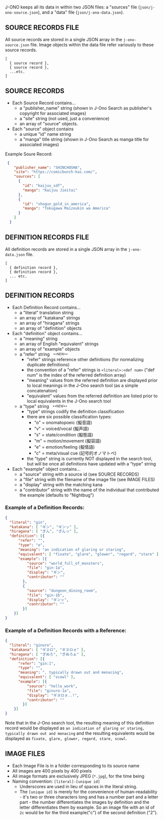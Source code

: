 J-ONO keeps all its data in within two JSON files: a "sources" file (`json/j-ono-source.json`), and a "data" file (`json/j-ono-data.json`).

## SOURCE RECORDS FILE
All source records are stored in a single JSON array in the `j-ono-source.json` file.  Image objects within the data file refer variously to these source records.

```
[
  { source record },
  { source record },
  ...etc.
]
```

## SOURCE RECORDS
* Each Source Record contains...
  * a "publisher_name" string (shown in J-Ono Search as publisher's copyright for associated images)
  * a "site" string (not used, just a convenience) 
  * an array of "source" objects.
* Each "source" object contains
  * a unique "id" name string
  * a "manga" title string (shown in J-Ono Search as manga title for associated images)

Example Soure Record:

```json
 {
    "publisher_name": "SHINCHOSHA",
    "site": "https://comicbunch-kai.com/",
    "sources": [
      {
        "id": "kaijuu_sdf",
        "manga": "Kaijuu Jieitai"
      },
      {
        "id": "shogun_gold_in_america",
        "manga": "Tokugawa Maizoukin wa America"
      }
    ]
  }
```

## DEFINITION RECORDS FILE
All definition records are stored in a single JSON array in the `j-ono-data.json` file.

```
[
  { definition record },
  { definition record },
  ... etc.
]
```

## DEFINITION RECORDS
* Each Definition Record contains...
  * a "literal" translation string
  * an array of "katakana" strings
  * an array of "hiragana" strings
  * an array of "definition" objects
* Each "definition" object contains...
  * a "meaning" string
  * an array of English "equivalent" strings
  * an array of "example" objects
  * a "refer" string  &nbsp;&nbsp;<sub><sup>\*\*NEW\*\*</sup></sub>
    * "refer" strings reference other definitions (for normalizing duplicate definitions)
    * the convention of a "refer" strings is `<literal>:<def num>` ("def num" is the index of the referred definition array)
    * "meaning" values from the referred definition are displayed prior to local meanings in the J-Ono search tool (as a simple concatenation)
    * "equivalent" values from the referred definition are listed prior to local equivalents in the J-Ono search tool
  * a "type" string &nbsp;&nbsp;<sub><sup>\*\*NEW\*\*</sup></sub>
    * "type" strings codify the definition classification
    * there are six possible classification types:
      * "o" = onomatopoeic (擬音語)
      * "v" = voiced/vocal (擬声語)
      * "s" = state/condition (擬態語)
      * "m" = motion/movement (擬容語)
      * "e" = emotion/feeling (擬情語)
      * "c" = meta/visual cue (記号的オノマトペ)
    * the "type" string is currently NOT displayed in the search tool, but will be once all definitions have updated with a "type" string
* Each "example" object contains...
  * a "source" string with a source id (see SOURCE RECORDS)
  * a "file" string with the filename of the image file (see IMAGE FILES)
  * a "display" string with the matching kana
  * a "contributor" string with the name of the individual that contributed the example (defaults to "Nightbug")

### Example of a Definition Records:

```json
{
  "literal": "gin",
  "katakana": [ "ギン", "ギンッ" ],
  "hiragana": [ "ぎん", "ぎんっ" ],
  "definition": [{
      "refer": "",
      "type": "e",
      "meaning": "an indication of glaring or staring",
      "equivalent": [ "fixate", "glare", "glower", "regard", "stare" ],
      "example": [{
          "source": "world_full_of_monsters",
          "file": "gin-1a",
          "display": "ギン",
          "contributor": ""
        },
        {
          "source": "dungeon_dining_room",
          "file": "gin-1b",
          "display": "ギンッ",
          "contributor": ""
        }]
    }]
}
```

### Example of a Definition Records with a Reference:

```json
{
  "literal": "ginuro",
  "katakana": [ "ギヌロ", "ギヌロォ" ],
  "hiragana": [ "ぎぬろ", "ぎぬろぉ" ],
  "definition": [{
      "refer": "gin:1",
      "type": "",
      "meaning": ", typically drawn out and menacing",
      "equivalent": [ "scowl" ],
      "example": [{
          "source": "hello_work",
          "file": "ginuro-1a",
          "display": "ギヌロォ..!",
          "contributor": ""
        }]
    }]
}
```

Note that in the J-Ono search tool, the resulting meaning of this definition record would be displayed as `an indication of glaring or staring, typically drawn out and menacing` and the resulting equivalents would be displayed as `fixate, glare, glower, regard, stare, scowl`.

## IMAGE FILES
* Each Image File is in a folder corresponding to its source name
* All images are 400 pixels by 400 pixels
* All image formats are exclusively JPEG (`*.jpg`), for the time being
* Naming convention: `[literal]-[unique id]`
  * Underscores are used in lieu of spaces in the literal string.
  * The `[unique id]` is merely for the convenience of human-readability - it's two or three characters long and has a number part and a letter part - the number differentiates the images by definition and the letter differentiates them by example.  So an image file with an id of `2c` would be for the third example("c") of the second definition ("2").
